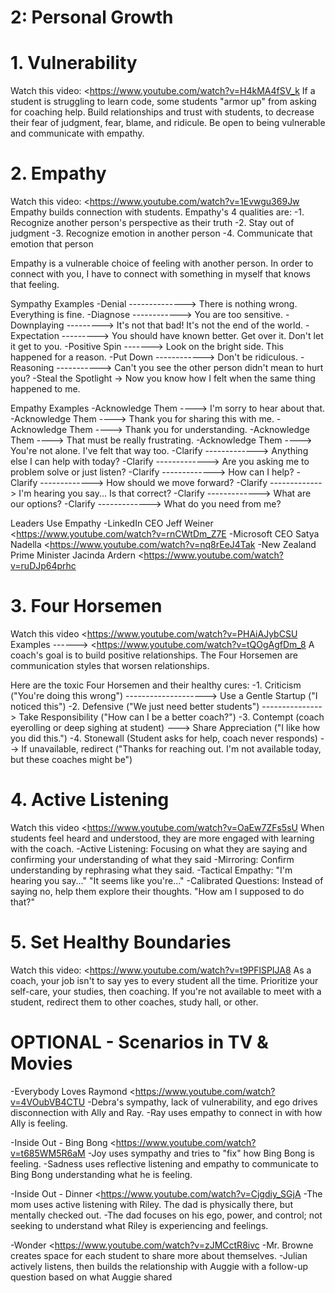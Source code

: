 # 2: Personal Growth

# 1. Vulnerability

Watch this video: <https://www.youtube.com/watch?v=H4kMA4fSV_k
If a student is struggling to learn code, some students "armor up" from asking for coaching help.
Build relationships and trust with students, to decrease their fear of judgment, fear, blame, and ridicule.
Be open to being vulnerable and communicate with empathy.

# 2. Empathy

Watch this video: <https://www.youtube.com/watch?v=1Evwgu369Jw
Empathy builds connection with students. Empathy's 4 qualities are:
-1. Recognize another person's perspective as their truth
-2. Stay out of judgment
-3. Recognize emotion in another person
-4. Communicate that emotion that person

Empathy is a vulnerable choice of feeling with another person.
In order to connect with you, I have to connect with something in myself that knows that feeling.

Sympathy Examples
-Denial --------------> There is nothing wrong. Everything is fine.
-Diagnose ------------> You are too sensitive.
-Downplaying ---------> It's not that bad! It's not the end of the world.
-Expectation ---------> You should have known better. Get over it. Don't let it get to you.
-Positive Spin -------> Look on the bright side. This happened for a reason.
-Put Down ------------> Don't be ridiculous.
-Reasoning -----------> Can't you see the other person didn't mean to hurt you?
-Steal the Spotlight -> Now you know how I felt when the same thing happened to me.

Empathy Examples
-Acknowledge Them ----> I'm sorry to hear about that.
-Acknowledge Them ----> Thank you for sharing this with me.
-Acknowledge Them ----> Thank you for understanding.
-Acknowledge Them ----> That must be really frustrating.
-Acknowledge Them ----> You're not alone. I've felt that way too.
-Clarify -------------> Anything else I can help with today?
-Clarify -------------> Are you asking me to problem solve or just listen?
-Clarify -------------> How can I help?
-Clarify -------------> How should we move forward?
-Clarify -------------> I'm hearing you say... Is that correct?
-Clarify -------------> What are our options?
-Clarify -------------> What do you need from me?

Leaders Use Empathy
-LinkedIn CEO Jeff Weiner <https://www.youtube.com/watch?v=rnCWtDm_Z7E
-Microsoft CEO Satya Nadella <https://www.youtube.com/watch?v=nq8rEeJ4Tak
-New Zealand Prime Minister Jacinda Ardern <https://www.youtube.com/watch?v=ruDJp64prhc

# 3. Four Horsemen

Watch this video <https://www.youtube.com/watch?v=PHAiAJybCSU
Examples ------> <https://www.youtube.com/watch?v=tQOgAgfDm_8
A coach's goal is to build positive relationships. The Four Horsemen are communication styles that worsen relationships.

Here are the toxic Four Horsemen and their healthy cures:
-1. Criticism ("You're doing this wrong") --------------------> Use a Gentle Startup ("I noticed this")
-2. Defensive ("We just need better students") ---------------> Take Responsibility ("How can I be a better coach?")
-3. Contempt (coach eyerolling or deep sighing at student) ---> Share Appreciation ("I like how you did this.")
-4. Stonewall (Student asks for help, coach never responds) --> If unavailable, redirect ("Thanks for reaching out. I'm not available today, but these coaches might be")

# 4. Active Listening

Watch this video <https://www.youtube.com/watch?v=OaEw7ZFs5sU
When students feel heard and understood, they are more engaged with learning with the coach.
-Active Listening: Focusing on what they are saying and confirming your understanding of what they said
-Mirroring: Confirm understanding by rephrasing what they said.
-Tactical Empathy: "I'm hearing you say..." "It seems like you're..."
-Calibrated Questions: Instead of saying no, help them explore their thoughts. "How am I supposed to do that?"

# 5. Set Healthy Boundaries

Watch this video: <https://www.youtube.com/watch?v=t9PFlSPIJA8
As a coach, your job isn't to say yes to every student all the time.
Prioritize your self-care, your studies, then coaching.
If you're not available to meet with a student, redirect them to other coaches, study hall, or other.

# OPTIONAL - Scenarios in TV & Movies

-Everybody Loves Raymond <https://www.youtube.com/watch?v=4VOubVB4CTU
-Debra's sympathy, lack of vulnerability, and ego drives disconnection with Ally and Ray.
-Ray uses empathy to connect in with how Ally is feeling.

-Inside Out - Bing Bong <https://www.youtube.com/watch?v=t685WM5R6aM
-Joy uses sympathy and tries to "fix" how Bing Bong is feeling.
-Sadness uses reflective listening and empathy to communicate to Bing Bong understanding what he is feeling.

-Inside Out - Dinner <https://www.youtube.com/watch?v=Cjgdiy_SGjA
-The mom uses active listening with Riley. The dad is physically there, but mentally checked out.
-The dad focuses on his ego, power, and control; not seeking to understand what Riley is experiencing and feelings.

-Wonder <https://www.youtube.com/watch?v=zJMCctR8ivc
-Mr. Browne creates space for each student to share more about themselves.
-Julian actively listens, then builds the relationship with Auggie with a follow-up question based on what Auggie shared
